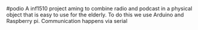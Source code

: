 #podio
A inf1510 project aming to combine radio and podcast in a physical object that is easy to use for the elderly.
To do this we use Arduino and Raspberry pi. Communication happens via serial
